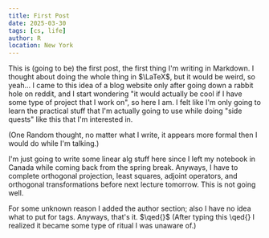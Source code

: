 ```yaml
---
title: First Post
date: 2025-03-30
tags: [cs, life]
author: R
location: New York
---
```


This is (going to be) the first post, the first thing I'm writing in Markdown. I thought about doing the whole thing in $\LaTeX$, but it would be weird, so yeah... I came to this idea of a blog website only after going down a rabbit hole on reddit, and I start wondering "it would actually be cool if I have some type of project that I work on", so here I am. I felt like I'm only going to learn the practical stuff that I'm actually going to use while doing "side quests" like this that I'm interested in.

(One Random thought, no matter what I write, it appears more formal then I would do while I'm talking.)

I'm just going to write some linear alg stuff here since I left my notebook in Canada while coming back from the spring break. Anyways, I have to complete orthogonal projection, least squares, adjoint operators, and orthogonal transformations before next lecture tomorrow. This is not going well.

For some unknown reason I added the author section; also I have no idea what to put for tags. Anyways, that's it.
$\qed{}$ (After typing this \qed{} I realized it became some type of ritual I was unaware of.)